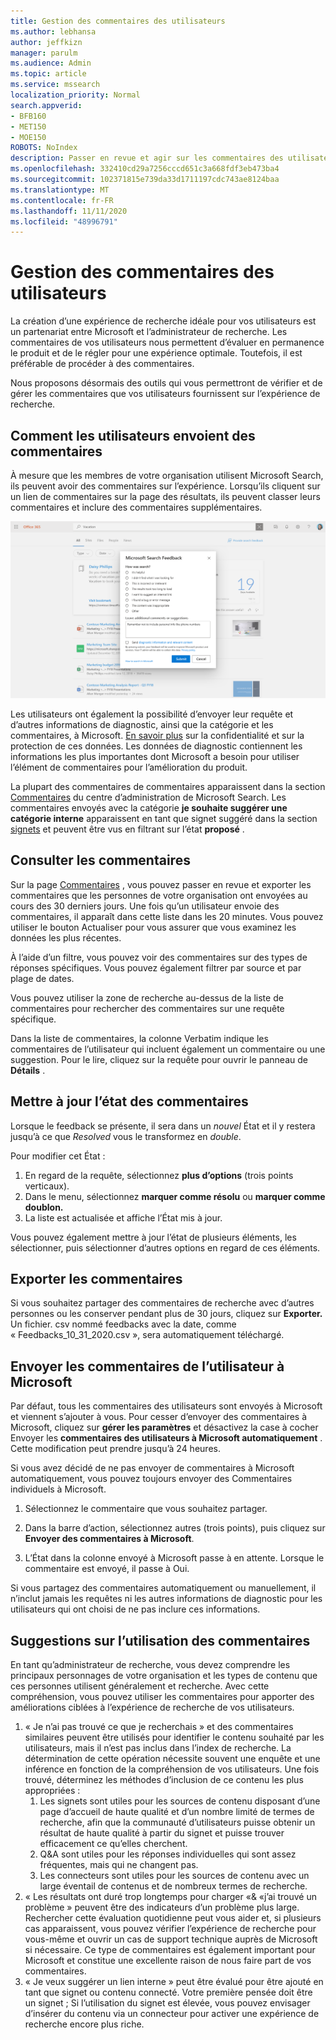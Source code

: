 ```yaml
---
title: Gestion des commentaires des utilisateurs
ms.author: lebhansa
author: jeffkizn
manager: parulm
ms.audience: Admin
ms.topic: article
ms.service: mssearch
localization_priority: Normal
search.appverid:
- BFB160
- MET150
- MOE150
ROBOTS: NoIndex
description: Passer en revue et agir sur les commentaires des utilisateurs dans Microsoft Search
ms.openlocfilehash: 332410cd29a7256cccd651c3a668fdf3eb473ba4
ms.sourcegitcommit: 102371815e739da33d1711197cdc743ae8124baa
ms.translationtype: MT
ms.contentlocale: fr-FR
ms.lasthandoff: 11/11/2020
ms.locfileid: "48996791"
---
```

# <a name="managing-user-feedback"></a>Gestion des commentaires des utilisateurs

La création d’une expérience de recherche idéale pour vos utilisateurs est un partenariat entre Microsoft et l’administrateur de recherche. Les commentaires de vos utilisateurs nous permettent d’évaluer en permanence le produit et de le régler pour une expérience optimale. Toutefois, il est préférable de procéder à des commentaires.

Nous proposons désormais des outils qui vous permettront de vérifier et de gérer les commentaires que vos utilisateurs fournissent sur l’expérience de recherche.

## <a name="how-users-submit-feedback"></a>Comment les utilisateurs envoient des commentaires

À mesure que les membres de votre organisation utilisent Microsoft Search, ils peuvent avoir des commentaires sur l’expérience. Lorsqu’ils cliquent sur un lien de commentaires sur la page des résultats, ils peuvent classer leurs commentaires et inclure des commentaires supplémentaires.

![Formulaire de commentaires global](media/feedback/feedback-global-dialog.png)

Les utilisateurs ont également la possibilité d’envoyer leur requête et d’autres informations de diagnostic, ainsi que la catégorie et les commentaires, à Microsoft. [En savoir plus](https://privacy.microsoft.com/en-US/privacystatement) sur la confidentialité et sur la protection de ces données. Les données de diagnostic contiennent les informations les plus importantes dont Microsoft a besoin pour utiliser l’élément de commentaires pour l’amélioration du produit.

La plupart des commentaires de commentaires apparaissent dans la section [Commentaires](https://admin.microsoft.com/Adminportal/Home#/MicrosoftSearch/feedback) du centre d’administration de Microsoft Search. Les commentaires envoyés avec la catégorie **je souhaite suggérer une catégorie interne** apparaissent en tant que signet suggéré dans la section [signets](https://admin-ignite.microsoft.com/Adminportal/Home#/MicrosoftSearch/bookmarks) et peuvent être vus en filtrant sur l’état **proposé** .

## <a name="review-feedback"></a>Consulter les commentaires

Sur la page [Commentaires](https://admin.microsoft.com/Adminportal/Home#/MicrosoftSearch/feedback) , vous pouvez passer en revue et exporter les commentaires que les personnes de votre organisation ont envoyées au cours des 30 derniers jours. Une fois qu’un utilisateur envoie des commentaires, il apparaît dans cette liste dans les 20 minutes. Vous pouvez utiliser le bouton Actualiser pour vous assurer que vous examinez les données les plus récentes.

À l’aide d’un filtre, vous pouvez voir des commentaires sur des types de réponses spécifiques. Vous pouvez également filtrer par source et par plage de dates.

Vous pouvez utiliser la zone de recherche au-dessus de la liste de commentaires pour rechercher des commentaires sur une requête spécifique.

Dans la liste de commentaires, la colonne Verbatim indique les commentaires de l’utilisateur qui incluent également un commentaire ou une suggestion. Pour le lire, cliquez sur la requête pour ouvrir le panneau de **Détails** .

## <a name="update-feedback-state"></a>Mettre à jour l’état des commentaires

Lorsque le feedback se présente, il sera dans un *nouvel* État et il y restera jusqu’à ce que *Resolved* vous le transformez en *double*.

Pour modifier cet État :

1. En regard de la requête, sélectionnez **plus d’options** (trois points verticaux).
1. Dans le menu, sélectionnez **marquer comme résolu** ou **marquer comme doublon.**
1. La liste est actualisée et affiche l’État mis à jour.

Vous pouvez également mettre à jour l’état de plusieurs éléments, les sélectionner, puis sélectionner d’autres options en regard de ces éléments.

## <a name="export-feedback"></a>Exporter les commentaires

Si vous souhaitez partager des commentaires de recherche avec d’autres personnes ou les conserver pendant plus de 30 jours, cliquez sur **Exporter.** Un fichier. csv nommé feedbacks avec la date, comme « Feedbacks_10_31_2020.csv », sera automatiquement téléchargé.

## <a name="send-user-feedback-to-microsoft"></a>Envoyer les commentaires de l’utilisateur à Microsoft

Par défaut, tous les commentaires des utilisateurs sont envoyés à Microsoft et viennent s’ajouter à vous. Pour cesser d’envoyer des commentaires à Microsoft, cliquez sur **gérer les paramètres** et désactivez la case à cocher Envoyer les **commentaires des utilisateurs à Microsoft automatiquement** . Cette modification peut prendre jusqu’à 24 heures.

Si vous avez décidé de ne pas envoyer de commentaires à Microsoft automatiquement, vous pouvez toujours envoyer des Commentaires individuels à Microsoft.

1. Sélectionnez le commentaire que vous souhaitez partager.
1. Dans la barre d’action, sélectionnez autres (trois points), puis cliquez sur **Envoyer des commentaires à Microsoft**.

1. L’État dans la colonne envoyé à Microsoft passe à en attente. Lorsque le commentaire est envoyé, il passe à Oui.

Si vous partagez des commentaires automatiquement ou manuellement, il n’inclut jamais les requêtes ni les autres informations de diagnostic pour les utilisateurs qui ont choisi de ne pas inclure ces informations.

## <a name="suggestions-on-how-to-use-feedback"></a>Suggestions sur l’utilisation des commentaires

En tant qu’administrateur de recherche, vous devez comprendre les principaux personnages de votre organisation et les types de contenu que ces personnes utilisent généralement et recherche. Avec cette compréhension, vous pouvez utiliser les commentaires pour apporter des améliorations ciblées à l’expérience de recherche de vos utilisateurs.

1. « Je n’ai pas trouvé ce que je recherchais » et des commentaires similaires peuvent être utilisés pour identifier le contenu souhaité par les utilisateurs, mais il n’est pas inclus dans l’index de recherche. La détermination de cette opération nécessite souvent une enquête et une inférence en fonction de la compréhension de vos utilisateurs. Une fois trouvé, déterminez les méthodes d’inclusion de ce contenu les plus appropriées :
    1. Les signets sont utiles pour les sources de contenu disposant d’une page d’accueil de haute qualité et d’un nombre limité de termes de recherche, afin que la communauté d’utilisateurs puisse obtenir un résultat de haute qualité à partir du signet et puisse trouver efficacement ce qu’elles cherchent.
    1. Q&A sont utiles pour les réponses individuelles qui sont assez fréquentes, mais qui ne changent pas.
    1. Les connecteurs sont utiles pour les sources de contenu avec un large éventail de contenus et de nombreux termes de recherche.
1. « Les résultats ont duré trop longtemps pour charger «& «j’ai trouvé un problème » peuvent être des indicateurs d’un problème plus large. Rechercher cette évaluation quotidienne peut vous aider et, si plusieurs cas apparaissent, vous pouvez vérifier l’expérience de recherche pour vous-même et ouvrir un cas de support technique auprès de Microsoft si nécessaire. Ce type de commentaires est également important pour Microsoft et constitue une excellente raison de nous faire part de vos commentaires.
1. « Je veux suggérer un lien interne » peut être évalué pour être ajouté en tant que signet ou contenu connecté. Votre première pensée doit être un signet ; Si l’utilisation du signet est élevée, vous pouvez envisager d’insérer du contenu via un connecteur pour activer une expérience de recherche encore plus riche.
